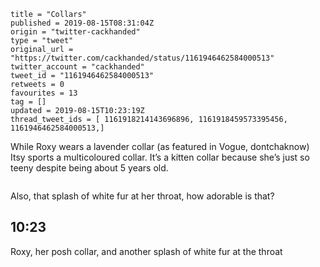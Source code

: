 ```
title = "Collars"
published = 2019-08-15T08:31:04Z
origin = "twitter-cackhanded"
type = "tweet"
original_url = "https://twitter.com/cackhanded/status/1161946462584000513"
twitter_account = "cackhanded"
tweet_id = "1161946462584000513"
retweets = 0
favourites = 13
tag = []
updated = 2019-08-15T10:23:19Z
thread_tweet_ids = [ 1161918214143696896, 1161918459573395456, 1161946462584000513,]
```

While Roxy wears a lavender collar (as featured in Vogue, dontchaknow) Itsy sports a multicoloured collar. It’s a kitten collar because she’s just so teeny despite being about 5 years old.

<p class='image'><img src='https://mnf.m17s.net/2019/08/15/EB_2cl0XoAEfB4y.jpg' alt=''></p>

Also, that splash of white fur at her throat, how adorable is that?

## 10:23

Roxy, her posh collar, and another splash of white fur at the throat

<p class='image'><img src='https://mnf.m17s.net/2019/08/15/ECAQJAIX4AMAUve.jpg' alt=''></p>

